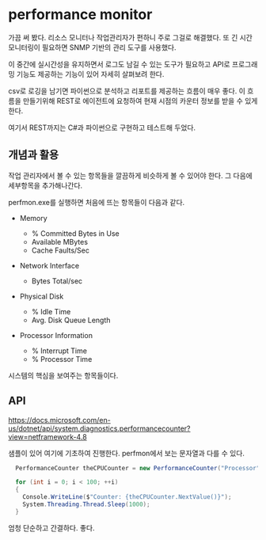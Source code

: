 # performance monitor

가끔 써 봤다. 리소스 모니터나 작업관리자가 편하니 주로 그걸로 해결했다. 
또 긴 시간 모니터링이 필요하면 SNMP 기반의 관리 도구를 사용했다. 

이 중간에 실시간성을 유지하면서 로그도 남길 수 있는 도구가 필요하고 
API로 프로그래밍 기능도 제공하는 기능이 있어 자세히 살펴보려 한다. 

csv로 로깅을 남기면 파이썬으로 분석하고 리포트를 제공하는 흐름이 
매우 좋다. 이 흐름을 만들기위해 REST로 에이전트에 요청하여 
현재 시점의 카운터 정보를 받을 수 있게 한다. 

여기서 REST까지는 C#과 파이썬으로 구현하고 테스트해 두었다. 

## 개념과 활용 

작업 관리자에서 볼 수 있는 항목들을 깔끔하게 비슷하게 볼 수 있어야 한다. 
그 다음에 세부항목을 추가해나간다. 

perfmon.exe를 실행하면 처음에 뜨는 항목들이 다음과 같다. 

- Memory 
    - % Committed Bytes in Use 
    - Available MBytes 
    - Cache Faults/Sec

- Network Interface
  - Bytes Total/sec

- Physical Disk
  - % Idle Time 
  - Avg. Disk Queue Length

- Processor Information 
  - % Interrupt Time 
  - % Processor Time 

시스템의 핵심을 보여주는 항목들이다. 

## API 

https://docs.microsoft.com/en-us/dotnet/api/system.diagnostics.performancecounter?view=netframework-4.8

샘플이 있어 여기에 기초하여 진행한다. perfmon에서 보는 문자열과 다를 수 있다. 

```c#
  PerformanceCounter theCPUCounter = new PerformanceCounter("Processor", "% Processor Time", "_Total");

  for (int i = 0; i < 100; ++i)
  {
    Console.WriteLine($"Counter: {theCPUCounter.NextValue()}");
    System.Threading.Thread.Sleep(1000);
  }
```            
엄청 단순하고 간결하다. 좋다. 

